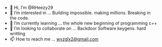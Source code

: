 - 👋 Hi, I’m @RHeezy29
- 👀 I’m interested in ... Building impossible. making millions. Breaking in the code.
- 🌱 I’m currently learning ... the whole new beginning of programming c++
- 💞️ I’m looking to collaborate on ... Backdoor Software keygens. hard writting
- 📫 How to reach me ... wvzglx2@gmail.com

<!---
RHeezy29/RHeezy29 is a ✨ special ✨ repository because its `README.md` (this file) appears on your GitHub profile.
You can click the Preview link to take a look at your changes.
--->
